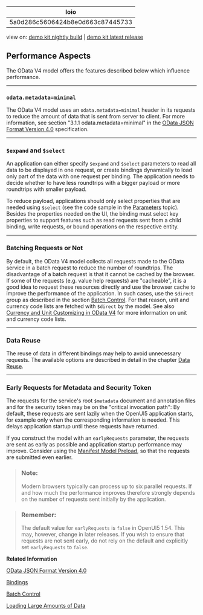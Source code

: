 <!-- loio5a0d286c5606424b8e0d663c87445733 -->

| loio |
| -----|
| 5a0d286c5606424b8e0d663c87445733 |

<div id="loio">

view on: [demo kit nightly build](https://sdk.openui5.org/nightly/#/topic/5a0d286c5606424b8e0d663c87445733) | [demo kit latest release](https://sdk.openui5.org/topic/5a0d286c5606424b8e0d663c87445733)</div>

## Performance Aspects

The OData V4 model offers the features described below which influence performance.

***

### `odata.metadata=minimal`

The OData V4 model uses an `odata.metadata=minimal` header in its requests to reduce the amount of data that is sent from server to client. For more information, see section "3.1.1 odata.metadata=minimal" in the [OData JSON Format Version 4.0](http://docs.oasis-open.org/odata/odata-json-format/v4.0/os/odata-json-format-v4.0-os.html) specification.

***

### `$expand` and `$select`

An application can either specify `$expand` and `$select` parameters to read all data to be displayed in one request, or create bindings dynamically to load only part of the data with one request per binding. The application needs to decide whether to have less roundtrips with a bigger payload or more roundtrips with smaller payload.

To reduce payload, applications should only select properties that are needed using `$select` \(see the code sample in the [Parameters](Parameters_1ab4f62.md) topic\). Besides the properties needed on the UI, the binding must select key properties to support features such as read requests sent from a child binding, write requests, or bound operations on the respective entity.

***

### Batching Requests or Not

By default, the OData V4 model collects all requests made to the OData service in a batch request to reduce the number of roundtrips. The disadvantage of a batch request is that it cannot be cached by the browser. If some of the requests \(e.g. value help requests\) are "cacheable", it is a good idea to request these resources directly and use the browser cache to improve the performance of the application. In such cases, use the `$direct` group as described in the section [Batch Control](Batch_Control_74142a3.md). For that reason, unit and currency code lists are fetched with `$direct` by the model. See also [Currency and Unit Customizing in OData V4](Currency_and_Unit_Customizing_in_OData_V4_4d1b9d4.md) for more information on unit and currency code lists.

***

### Data Reuse

The reuse of data in different bindings may help to avoid unnecessary requests. The available options are described in detail in the chapter [Data Reuse](Data_Reuse_648e360.md).

***

<a name="loio5a0d286c5606424b8e0d663c87445733__section_ER4MST"/>

### Early Requests for Metadata and Security Token

The requests for the service's root `$metadata` document and annotation files and for the security token may be on the "critical invocation path": By default, these requests are sent lazily when the OpenUI5 application starts, for example only when the corresponding information is needed. This delays application startup until these requests have returned.

If you construct the model with an `earlyRequests` parameter, the requests are sent as early as possible and application startup performance may improve. Consider using the [Manifest Model Preload](Manifest_Model_Preload_26ba6a5.md), so that the requests are submitted even earlier.

> ### Note:  
> Modern browsers typically can process up to six parallel requests. If and how much the performance improves therefore strongly depends on the number of requests sent initially by the application.

> ### Remember:  
> The default value for `earlyRequests` is `false` in OpenUI5 1.54. This may, however, change in later releases. If you wish to ensure that requests are not sent early, do not rely on the default and explicitly set `earlyRequests` to `false`.

**Related Information**  


[OData JSON Format Version 4.0](http://docs.oasis-open.org/odata/odata-json-format/v4.0/os/odata-json-format-v4.0-os.html)

[Bindings](Bindings_54e0ddf.md "Bindings connect OpenUI5 view elements to model data, allowing changes in the model to be reflected in the view element and vice versa.")

[Batch Control](Batch_Control_74142a3.md "OData V4 allows you to group multiple operations into a single HTTP request payload, as described in the official OData V4 specification Part 1, Batch Requests (see the link under Related Information for more details).")

[Loading Large Amounts of Data](Performance_Issues_966d67c.md#loio966d67c8cc5046419d1b35556cd9e447__section_LLAOD)

